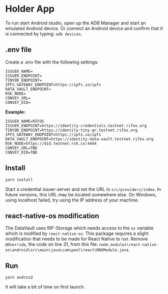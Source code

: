 # Holder App

To run start Android studio, open up the ADB Manager and start an emulated Android device. Or connect an Android device and confirm that it is connected by typing: `adb devices`.


## .env file

Create a .env file with the following settings:

```
ISSUER_NAME=
ISSUER_ENDPOINT=
TINYQR_ENDPOINT=
IPFS_GATEWAY_ENDPOINT=https://ipfs.io/ipfs
DATA_VAULT_ENDPOINT=
RSK_NODE=
CONVEY_URL=
CONVEY_DID=
```

**Example:**

```
ISSUER_NAME=RIFOS
ISSUER_ENDPOINT=https://identity-credentials.testnet.rifos.org
TINYQR_ENDPOINT=https://identity-tiny-qr.testnet.rifos.org
IPFS_GATEWAY_ENDPOINT=https://ipfs.io/ipfs
DATA_VAULT_ENDPOINT=https://identity-data-vault.testnet.rifos.org
RSK_NODE=https://did.testnet.rsk.co:4444
CONVEY_URL=TBD
CONVEY_DID=TBD
```

## Install
```
yarn install
```

Start a credential issuer-server and set the URL in `src/providers/index`. In future versions, this URL may be located somewhere else. On Windows, using localhost failed, try using the IP address of your machine.

## react-native-os modification

The DataVault uses RIF-Storage which needs access to the `os` variable which is nodified by `react-native-os`. This package requires a slight modification that needs to be made for React Native to run. Remove `@Override`, the code on line 31, from this file: `node_modules\react-native-os\android\src\main\java\com\peel\react\RNSModule.java`.

## Run
```
yarn android
```

It will take a bit of time on first launch.